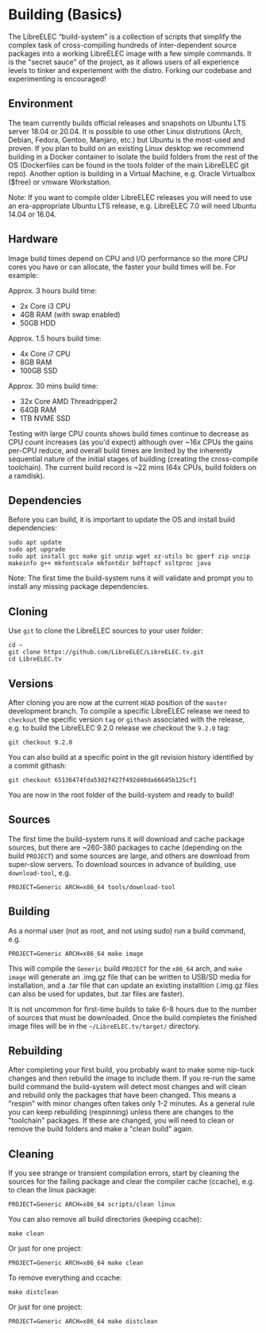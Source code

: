 # Building \(Basics\)

The LibreELEC “build-system” is a collection of scripts that simplify the complex task of cross-compiling hundreds of inter-dependent source packages into a working LibreELEC image with a few simple commands. It is the "secret sauce" of the project, as it allows users of all experience levels to tinker and experiement with the distro. Forking our codebase and experimenting is encouraged!

## Environment

The team currently builds official releases and snapshots on Ubuntu LTS server 18.04 or 20.04. It is possible to use other Linux distrutions \(Arch, Debian, Fedora, Gentoo, Manjaro, etc.\) but Ubuntu is the most-used and proven. If you plan to build on an existing Linux desktop we recommend building in a Docker container to isolate the build folders from the rest of the OS \(Dockerfiles can be found in the tools folder of the main LibreELEC git repo\). Another option is building in a Virtual Machine, e.g. Oracle Virtualbox \($free\) or vmware Workstation.

Note: If you want to compile older LibreELEC releases you will need to use an era-appropriate Ubuntu LTS release, e.g. LibreELEC 7.0 will need Ubuntu 14.04 or 16.04.

## Hardware

Image build times depend on CPU and I/O performance so the more CPU cores you have or can allocate, the faster your build times will be. For example:

Approx. 3 hours build time:

* 2x Core i3 CPU
* 4GB RAM \(with swap enabled\)
* 50GB HDD

Approx. 1.5 hours build time:

* 4x Core i7 CPU
* 8GB RAM
* 100GB SSD

Approx. 30 mins build time:

* 32x Core AMD Threadripper2
* 64GB RAM
* 1TB NVME SSD

Testing with large CPU counts shows build times continue to decrease as CPU count increases \(as you'd expect\) although over ~16x CPUs the gains per-CPU reduce, and overall build times are limited by the inherently sequential nature of the initial stages of building \(creating the cross-compile toolchain\). The current build record is ~22 mins \(64x CPUs, build folders on a ramdisk\).

## Dependencies

Before you can build, it is important to update the OS and install build dependencies:

```text
sudo apt update
sudo apt upgrade
sudo apt install gcc make git unzip wget xz-utils bc gperf zip unzip makeinfo g++ mkfontscale mkfontdir bdftopcf xsltproc java
```

Note: The first time the build-system runs it will validate and prompt you to install any missing package dependencies.

## Cloning

Use `git` to clone the LibreELEC sources to your user folder:

```text
cd ~
git clone https://github.com/LibreELEC/LibreELEC.tv.git
cd LibreELEC.tv
```

## Versions

After cloning you are now at the current `HEAD` position of the `master` development branch. To compile a specific LibreELEC release we need to `checkout` the specific version `tag` or `githash` associated with the release, e.g. to build the LibreELEC 9.2.0 release we checkout the `9.2.0` tag:

```text
git checkout 9.2.0
```

You can also build at a specific point in the git revision history identified by a commit githash:

```text
git checkout 65136474fda5302f427f492d40da66645b125cf1
```

You are now in the root folder of the build-system and ready to build!

## Sources

The first time the build-system runs it will download and cache package sources, but there are ~260-380 packages to cache \(depending on the build `PROJECT`\) and some sources are large, and others are download from super-slow servers. To download sources in advance of building, use `download-tool`, e.g.

```text
PROJECT=Generic ARCH=x86_64 tools/download-tool
```

## Building

As a normal user \(not as root, and not using sudo\) run a build command, e.g.

```text
PROJECT=Generic ARCH=x86_64 make image
```

This will compile the `Generic` build `PROJECT` for the `x86_64` arch, and `make image` will generate an .img.gz file that can be written to USB/SD media for installation, and a .tar file that can update an existing installtion \(.img.gz files can also be used for updates, but .tar files are faster\).

It is not uncommon for first-time builds to take 6-8 hours due to the number of sources that must be downloaded. Once the build completes the finished image files will be in the `~/LibreELEC.tv/target/` directory.

## Rebuilding

After completing your first build, you probably want to make some nip-tuck changes and then rebuild the image to include them. If you re-run the same build command the build-system will detect most changes and will clean and rebuild only the packages that have been changed. This means a "respin" with minor changes often takes only 1-2 minutes. As a general rule you can keep rebuilding \(respinning\) unless there are changes to the "toolchain" packages. If these are changed, you will need to clean or remove the build folders and make a "clean build" again.

## Cleaning

If you see strange or transient compilation errors, start by cleaning the sources for the failing package and clear the compiler cache \(ccache\), e.g. to clean the linux package:

```text
PROJECT=Generic ARCH=x86_64 scripts/clean linux
```

You can also remove all build directories \(keeping ccache\):

```text
make clean
```

Or just for one project:

```text
PROJECT=Generic ARCH=x86_64 make clean
```

To remove everything and ccache:

```text
make distclean
```

Or just for one project:

```text
PROJECT=Generic ARCH=x86_64 make distclean
```

